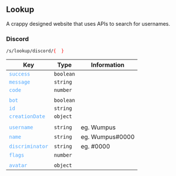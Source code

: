 ## Lookup

A crappy designed website that uses APIs to search for usernames.

### Discord

<code>/s/lookup/discord/<span style="color: red">{<span style="color: white">id</span>}</span></code></span>

| Key                                                | Type                 | Information     |
| -------------------------------------------------- | -------------------- | --------------- |
| <code style="color: #51A8FF;">success</code>       | <code>boolean</code> |                 |
| <code style="color: #51A8FF;">message</code>       | <code>string</code>  |                 |
| <code style="color: #51A8FF;">code</code>          | <code>number</code>  |                 |
|                                                    |                      |                 |
| <code style="color: #51A8FF;">bot</code>           | <code>boolean</code> |                 |
| <code style="color: #51A8FF;">id</code>            | <code>string</code>  |                 |
| <code style="color: #51A8FF;">creationDate</code>  | <code>object</code>  |                 |
|                                                    |                      |                 |
| <code style="color: #51A8FF;">username</code>      | <code>string</code>  | eg. Wumpus      |
| <code style="color: #51A8FF;">name</code>          | <code>string</code>  | eg. Wumpus#0000 |
| <code style="color: #51A8FF;">discriminator</code> | <code>string</code>  | eg. #0000       |
| <code style="color: #51A8FF;">flags</code>         | <code>number</code>  |                 |
|                                                    |                      |                 |
| <code style="color: #51A8FF;">avatar</code>        | <code>object</code>  |                 |
